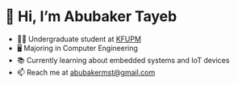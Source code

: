 # 👋 Hi, I’m Abubaker Tayeb
- 👨‍🎓 Undergraduate student at <a href="https://kfupm.edu.sa/" target="_blank">KFUPM</a>
- 🖥️ Majoring in Computer Engineering
- 📚 Currently learning about embedded systems and IoT devices
- 📫 Reach me at <a href="abubakermst@gmail.com" target="_blank">abubakermst@gmail.com</a>

<!---
AbubakerMT/AbubakerMT is a ✨ special ✨ repository because its `README.md` (this file) appears on your GitHub profile.
You can click the Preview link to take a look at your changes.
--->
